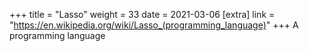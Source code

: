 +++
title = "Lasso"
weight = 33
date = 2021-03-06
[extra]
link = "https://en.wikipedia.org/wiki/Lasso_(programming_language)"
+++
A programming language

